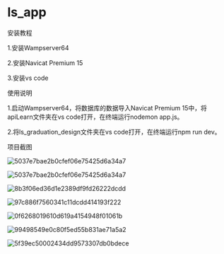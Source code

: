 # ls_app

安装教程

1.安装Wampserver64

2.安装Navicat Premium 15

3.安装vs code

使用说明

1.启动Wampserver64，将数据库的数据导入Navicat Premium 15中，将apiLearn文件夹在vs code打开，在终端运行nodemon app.js。

2.将ls_graduation_design文件夹在vs code打开，在终端运行npm run dev。

项目截图

![5037e7bae2b0cfef06e75425d6a34a7](https://user-images.githubusercontent.com/86288299/177077906-6f3ec5ff-ccdc-4b69-8d3f-a2dc6fbb75c3.png)

![5037e7bae2b0cfef06e75425d6a34a7](https://user-images.githubusercontent.com/86288299/177077941-34086151-84a7-4c01-9442-4c80e4ffc57f.png)

![8b3f06ed36d1e2389df9fd26222dcdd](https://user-images.githubusercontent.com/86288299/177077962-97f88aad-0b2b-49bc-abfd-13ea27ac4d09.png)

![97c886f7560341c11dcdd414193f222](https://user-images.githubusercontent.com/86288299/177077973-c3ad80db-2daa-4116-8653-804cd9f514e9.png)

![0f6268019610d619a4154948f01061b](https://user-images.githubusercontent.com/86288299/177077988-ddd66bca-97be-4042-9744-a36cb02d858a.png)

![99498549e0c80f5ed55b831ae71a5a2](https://user-images.githubusercontent.com/86288299/177078007-60f9704b-02f8-4d4f-9a15-179653c08eff.png)

![5f39ec50002434dd9573307db0bdece](https://user-images.githubusercontent.com/86288299/177078030-922e2cca-dde7-41df-8784-94559645a3a7.png)

